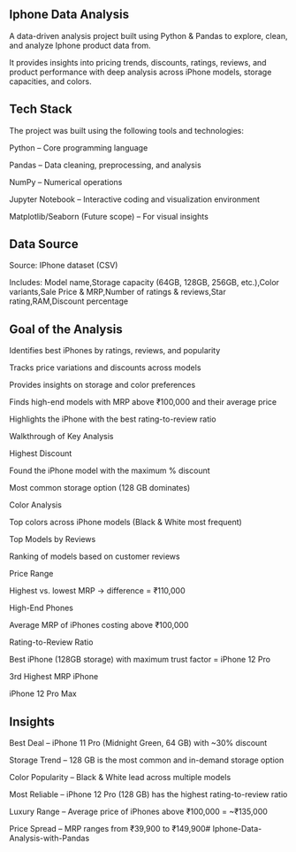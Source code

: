 Iphone Data Analysis
------------------------

A data-driven analysis project built using Python & Pandas to explore, clean, and analyze Iphone product data from.

It provides insights into pricing trends, discounts, ratings, reviews, and product performance with deep analysis across iPhone models, storage capacities, and colors.

Tech Stack
------------------------

The project was built using the following tools and technologies:

Python – Core programming language

Pandas – Data cleaning, preprocessing, and analysis

NumPy – Numerical operations

Jupyter Notebook – Interactive coding and visualization environment

Matplotlib/Seaborn (Future scope) – For visual insights

Data Source
-----------------

Source: IPhone dataset (CSV)

Includes:
Model name,Storage capacity (64GB, 128GB, 256GB, etc.),Color variants,Sale Price & MRP,Number of ratings & reviews,Star rating,RAM,Discount percentage

Goal of the Analysis
---------------------------------
Identifies best iPhones by ratings, reviews, and popularity

Tracks price variations and discounts across models

Provides insights on storage and color preferences

Finds high-end models with MRP above ₹100,000 and their average price

Highlights the iPhone with the best rating-to-review ratio

Walkthrough of Key Analysis

Highest Discount

Found the iPhone model with the maximum % discount

Most common storage option (128 GB dominates)

Color Analysis

Top colors across iPhone models (Black & White most frequent)

Top Models by Reviews

Ranking of models based on customer reviews

Price Range

Highest vs. lowest MRP → difference = ₹110,000

High-End Phones

Average MRP of iPhones costing above ₹100,000

Rating-to-Review Ratio

Best iPhone (128GB storage) with maximum trust factor = iPhone 12 Pro

3rd Highest MRP iPhone

iPhone 12 Pro Max

Insights
------------------

Best Deal – iPhone 11 Pro (Midnight Green, 64 GB) with ~30% discount

Storage Trend – 128 GB is the most common and in-demand storage option

Color Popularity – Black & White lead across multiple models

Most Reliable – iPhone 12 Pro (128 GB) has the highest rating-to-review ratio

Luxury Range – Average price of iPhones above ₹100,000 = ~₹135,000

Price Spread – MRP ranges from ₹39,900 to ₹149,900# Iphone-Data-Analysis-with-Pandas
